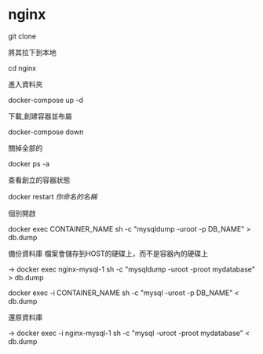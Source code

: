 # nginx

git clone 

  將其拉下到本地
  

cd nginx

  進入資料夾
  

docker-compose up -d

  下載,創建容器並布屬
  

docker-compose down

  關掉全部的
  

docker ps -a 

  查看創立的容器狀態
  

docker restart *你命名的名稱*

  個別開啟
  

docker exec CONTAINER_NAME sh -c "mysqldump -uroot -p DB_NAME" > db.dump

  備份資料庫    檔案會儲存到HOST的硬碟上，而不是容器內的硬碟上
  
-> docker exec nginx-mysql-1 sh -c "mysqldump -uroot -proot mydatabase" > db.dump




docker exec -i CONTAINER_NAME sh -c "mysql -uroot -p DB_NAME" < db.dump

  還原資料庫
  
-> docker exec -i nginx-mysql-1 sh -c "mysql -uroot -proot mydatabase" < db.dump

